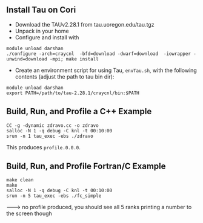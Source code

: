 ## Install Tau on Cori

- Download the TAUv2.28.1 from tau.uoregon.edu/tau.tgz
- Unpack in your home
- Configure and install with

```
module unload darshan
./configure -arch=craycnl  -bfd=download -dwarf=download  -iowrapper -unwind=download -mpi; make install
```

- Create an environment script for using Tau, `envTau.sh`, with the following
  contents (adjust the path to tau bin dir):

```
module unload darshan
export PATH=/path/to/tau-2.28.1/craycnl/bin:$PATH 
```

## Build, Run, and Profile a C++ Example

```
CC -g -dynamic zdravo.cc -o zdravo
salloc -N 1 -q debug -C knl -t 00:10:00
srun -n 1 tau_exec -ebs ./zdravo
```

This produces `profile.0.0.0`.

## Build, Run, and Profile Fortran/C Example

```
make clean
make
salloc -N 1 -q debug -C knl -t 00:10:00
srun -n 5 tau_exec -ebs ./fc_simple 
```

---> no profile produced, you should see all 5 ranks printing a number to the screen though

